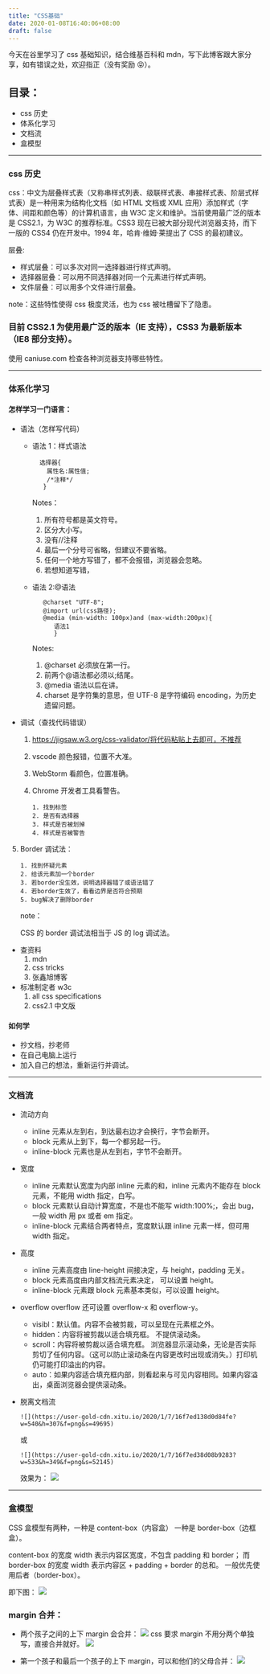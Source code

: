 ```yaml
---
title: "CSS基础"
date: 2020-01-08T16:40:06+08:00
draft: false
---
```


今天在谷里学习了 css 基础知识，结合维基百科和 mdn，写下此博客跟大家分享，如有错误之处，欢迎指正（没有奖励 😝）。

## 目录：

- css 历史
- 体系化学习
- 文档流
- 盒模型

---

### css 历史

css：中文为层叠样式表（又称串样式列表、级联样式表、串接样式表、阶层式样式表）是一种用来为结构化文档（如 HTML 文档或 XML 应用）添加样式（字体、间距和颜色等）的计算机语言，由 W3C 定义和维护。当前使用最广泛的版本是 CSS2.1，为 W3C 的推荐标准。CSS3 现在已被大部分现代浏览器支持，而下一版的 CSS4 仍在开发中。1994 年，哈肯·维姆·莱提出了 CSS 的最初建议。

层叠:

- 样式层叠：可以多次对同一选择器进行样式声明。
- 选择器层叠：可以用不同选择器对同一个元素进行样式声明。
- 文件层叠：可以用多个文件进行层叠。

note：这些特性使得 css 极度灵活，也为 css 被吐槽留下了隐患。

### 目前 CSS2.1 为使用最广泛的版本（IE 支持），CSS3 为最新版本（IE8 部分支持）。

使用 caniuse.com 检查各种浏览器支持哪些特性。

---

### 体系化学习

#### 怎样学习一门语言：

- 语法（怎样写代码）

  - 语法 1：样式语法

          选择器{
            属性名:属性值;
            /*注释*/
           }

    Notes：

    1. 所有符号都是英文符号。
    2. 区分大小写。
    3. 没有//注释
    4. 最后一个分号可省略，但建议不要省略。
    5. 任何一个地方写错了，都不会报错，浏览器会忽略。
    6. 若想知道写错，

  - 语法 2:@语法

           @charset "UTF-8";
           @import url(css路径);
           @media (min-width: 100px)and (max-width:200px){
              语法1
              }

    Notes:

    1. @charset 必须放在第一行。
    2. 前两个@语法都必须以;结尾。
    3. @media 语法以后在讲。
    4. charset 是字符集的意思，但 UTF-8 是字符编码 encoding，为历史遗留问题。

- 调试（查找代码错误）

  1.  https://jigsaw.w3.org/css-validator/将代码粘贴上去即可，不推荐
  2.  vscode 颜色报错，位置不大准。
  3.  WebStorm 看颜色，位置准确。
  4.  Chrome 开发者工具看警告。

          1. 找到标签
          2. 是否有选择器
          3. 样式是否被划掉
          4. 样式是否被警告

5.  Border 调试法：

        1. 找到怀疑元素
        2. 给该元素加一个border
        3. 若border没生效，说明选择器错了或语法错了
        4. 若border生效了，看看边界是否符合预期
        5. bug解决了删除border

    note：

    CSS 的 border 调试法相当于 JS 的 log 调试法。

- 查资料
  1.  mdn
  2.  css tricks
  3.  张鑫旭博客
- 标准制定者 w3c
  1. all css specifications
  2. css2.1 中文版

#### 如何学

- 抄文档，抄老师
- 在自己电脑上运行
- 加入自己的想法，重新运行并调试。

---

### 文档流

- 流动方向

  - inline 元素从左到右，到达最右边才会换行，字节会断开。
  - block 元素从上到下，每一个都另起一行。
  - inline-block 元素也是从左到右，字节不会断开。

- 宽度

  - inline 元素默认宽度为内部 inline 元素的和，inline 元素内不能存在 block 元素，不能用 width 指定，白写。
  - block 元素默认自动计算宽度，不是也不能写 width:100%;，会出 bug，一般 width 用 px 或者 em 指定。
  - inline-block 元素结合两者特点，宽度默认跟 inline 元素一样，但可用 width 指定。

- 高度
  - inline 元素高度由 line-height 间接决定，与 height，padding 无关。
  - block 元素高度由内部文档流元素决定，
    可以设置 height。
  - inline-block 元素跟 block 元素基本类似，可以设置 height。
- overflow
  overflow 还可设置 overflow-x 和 overflow-y。
  - visibl：默认值。内容不会被剪裁，可以呈现在元素框之外。
  - hidden：内容将被剪裁以适合填充框。 不提供滚动条。
  - scroll：内容将被剪裁以适合填充框。 浏览器显示滚动条，无论是否实际剪切了任何内容。（这可以防止滚动条在内容更改时出现或消失。）打印机仍可能打印溢出的内容。
  - auto：如果内容适合填充框内部，则看起来与可见内容相同。如果内容溢出，桌面浏览器会提供滚动条。
- 脱离文档流

      ![](https://user-gold-cdn.xitu.io/2020/1/7/16f7ed138d0d84fe?w=540&h=307&f=png&s=49695)

  或

      ![](https://user-gold-cdn.xitu.io/2020/1/7/16f7ed38d08b9283?w=533&h=349&f=png&s=52145)

  效果为：
  ![](https://user-gold-cdn.xitu.io/2020/1/7/16f7ed1f8ecf0104?w=272&h=80&f=png&s=5398)

---

### 盒模型

CSS 盒模型有两种，一种是 content-box（内容盒） 一种是 border-box（边框盒）。

content-box 的宽度 width 表示内容区宽度，不包含 padding 和 border；
而 border-box 的宽度 width 表示内容区 + padding + border 的总和。
一般优先使用后者（border-box）。

即下图：
![](https://user-gold-cdn.xitu.io/2020/1/7/16f7ee12704336c8?w=793&h=396&f=png&s=80174)

### margin 合并：

- 两个孩子之间的上下 margin 会合并：
  ![](https://user-gold-cdn.xitu.io/2020/1/7/16f7eed63dee59b9?w=812&h=354&f=png&s=70930)
  css 要求 margin 不用分两个单独写，直接合并就好。
  ![](https://user-gold-cdn.xitu.io/2020/1/7/16f7eef242913a14?w=811&h=446&f=png&s=69168)

- 第一个孩子和最后一个孩子的上下 margin，可以和他们的父母合并：
  ![](https://user-gold-cdn.xitu.io/2020/1/7/16f7fcb7e48d3d64?w=1127&h=588&f=png&s=132611)
